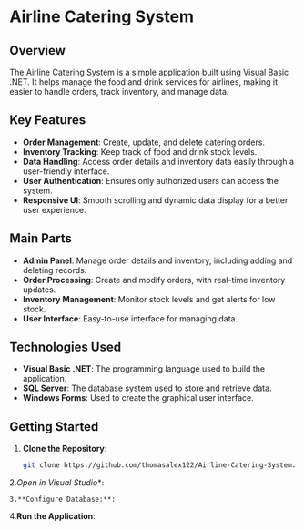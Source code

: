 # Airline Catering System

## Overview
The Airline Catering System is a simple application built using Visual Basic .NET. It helps manage the food and drink services for airlines, making it easier to handle orders, track inventory, and manage data.

## Key Features
- **Order Management**: Create, update, and delete catering orders.
- **Inventory Tracking**: Keep track of food and drink stock levels.
- **Data Handling**: Access order details and inventory data easily through a user-friendly interface.
- **User Authentication**: Ensures only authorized users can access the system.
- **Responsive UI**: Smooth scrolling and dynamic data display for a better user experience.

## Main Parts
- **Admin Panel**: Manage order details and inventory, including adding and  deleting records.
- **Order Processing**: Create and modify orders, with real-time inventory updates.
- **Inventory Management**: Monitor stock levels and get alerts for low stock.
- **User Interface**: Easy-to-use interface for managing data.

## Technologies Used
- **Visual Basic .NET**: The programming language used to build the application.
- **SQL Server**: The database system used to store and retrieve data.
- **Windows Forms**: Used to create the graphical user interface.

## Getting Started
1. **Clone the Repository**:
   ```bash
   git clone https://github.com/thomasalex122/Airline-Catering-System.git
2.*Open in Visual Studio**:
```
3.**Configure Database:**:
```

4.**Run the Application**:
```
